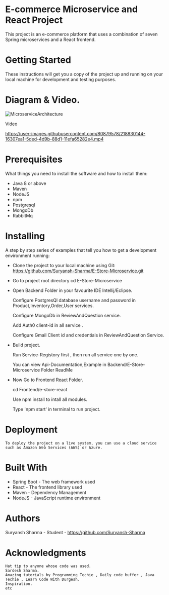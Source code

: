 # E-commerce Microservice and React Project

This project is an e-commerce platform that uses a combination of seven Spring microservices and a React frontend.

# Getting Started

These instructions will get you a copy of the project up and running on your local machine for development and testing purposes.

# Diagram & Video.

![MicroserviceArchitecture](https://user-images.githubusercontent.com/80879578/218806340-6df6aa4b-d3d8-4782-922b-6f413943b332.png)
  
Video
 
https://user-images.githubusercontent.com/80879578/218830144-16307ea1-5ded-4d9b-88d1-11efa65282e4.mp4
 
# Prerequisites

What things you need to install the software and how to install them:

 -   Java 8 or above
 -   Maven
 -   NodeJS
 -   npm
 -   Postgresql
 -   MongoDb
 -   RabbitMq
    
# Installing

A step by step series of examples that tell you how to get a development environment running:

- Clone the project to your local machine using Git:
    https://github.com/Suryansh-Sharma/E-Store-Microservice.git

- Go to project root directory
    cd E-Store-Microservice
- Open Backend Folder in your favourite IDE Intellij/Eclipse.

    Configure PostgresQl database username and password in Product,Inventory,Order,User services.

    Configure MongoDb in ReviewAndQuestion service.
    
    Add Auth0 client-id in all service .
    
    Configure Gmail Client id and credentials in ReviewAndQuestion Service.
- Build project. 
    
    Run Service-Registory first , then run all service one by one. 
    
    You can view Api-Documentation,Example in Backend/E-Store-Microservice Folder ReadMe

- Now Go to Frontend React Folder.
    
    cd Frontend/e-store-react
    
    Use npm install to intall all modules.
    
    Type 'npm start' in terminal to run project.

# Deployment

    To deploy the project on a live system, you can use a cloud service such as Amazon Web Services (AWS) or Azure.

# Built With

-   Spring Boot - The web framework used
-   React - The frontend library used
-   Maven - Dependency Management
-   NodeJS - JavaScript runtime environment

# Authors

Suryansh Sharma - Student - https://github.com/Suryansh-Sharma
    
# Acknowledgments

    Hat tip to anyone whose code was used.
    Sardesh Sharma.
    Amazing tutorials by Programming Techie , Daily code buffer , Java Techie , Learn Code With Durgesh.
    Inspiration.
    etc

